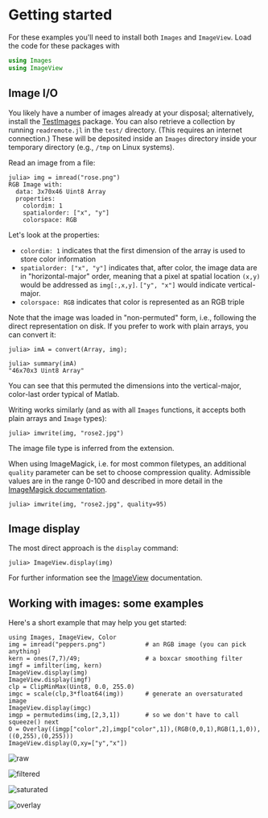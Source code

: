 # Getting started

For these examples you'll need to install both `Images` and `ImageView`.
Load the code for these packages with

```julia
using Images
using ImageView
```

## Image I/O

You likely have a number of images already at your disposal; alternatively, install the [TestImages](https://github.com/timholy/TestImages.jl) package.
You can also retrieve a collection by running `readremote.jl` in the `test/` directory.
(This requires an internet connection.)
These will be deposited inside an `Images` directory inside your temporary directory
(e.g., `/tmp` on Linux systems).

Read an image from a file:
```
julia> img = imread("rose.png")
RGB Image with:
  data: 3x70x46 Uint8 Array
  properties:
    colordim: 1
    spatialorder: ["x", "y"]
    colorspace: RGB
```
Let's look at the properties:

- `colordim: 1` indicates that the first dimension of the array is used to store color information
- `spatialorder: ["x", "y"]` indicates that, after color, the image data are in "horizontal-major" order, meaning that a pixel at spatial location `(x,y)` would be addressed as `img[:,x,y]`. `["y", "x"]` would indicate vertical-major.
- `colorspace: RGB` indicates that color is represented as an RGB triple

Note that the image was loaded in "non-permuted" form, i.e., following the direct representation on disk.
If you prefer to work with plain arrays, you can convert it:
```
julia> imA = convert(Array, img);

julia> summary(imA)
"46x70x3 Uint8 Array"
```
You can see that this permuted the dimensions into the vertical-major, color-last order typical of Matlab.

Writing works similarly (and as with all `Images` functions, it accepts both plain arrays and `Image` types):
```
julia> imwrite(img, "rose2.jpg")
```
The image file type is inferred from the extension.

When using ImageMagick, i.e. for most common filetypes, an additional `quality` parameter can be set to choose compression quality. Admissible values are in the range 0-100 and described in more detail in the [ImageMagick documentation](http://www.imagemagick.org/script/command-line-options.php#quality).
```
julia> imwrite(img, "rose2.jpg", quality=95)
```

## Image display

The most direct approach is the `display` command:
```
julia> ImageView.display(img)
```
For further information see the [ImageView](https://github.com/timholy/ImageView.jl) documentation.

## Working with images: some examples

Here's a short example that may help you get started:
```
using Images, ImageView, Color
img = imread("peppers.png")           # an RGB image (you can pick anything)
kern = ones(7,7)/49;                  # a boxcar smoothing filter
imgf = imfilter(img, kern)
ImageView.display(img)
ImageView.display(imgf)
clp = ClipMinMax(Uint8, 0.0, 255.0)
imgc = scale(clp,3*float64(img))      # generate an oversaturated image
ImageView.display(imgc)
imgp = permutedims(img,[2,3,1])       # so we don't have to call squeeze() next
O = Overlay((imgp["color",2],imgp["color",1]),(RGB(0,0,1),RGB(1,1,0)),((0,255),(0,255)))
ImageView.display(O,xy=["y","x"])
```

![raw](figures/peppers1.jpg)

![filtered](figures/peppers2.jpg)

![saturated](figures/peppers3.jpg)

![overlay](figures/peppers4.jpg)

